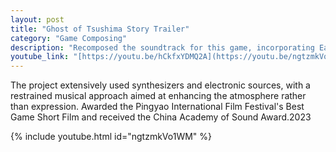 ```yaml
---
layout: post
title: "Ghost of Tsushima Story Trailer"
category: "Game Composing"
description: "Recomposed the soundtrack for this game, incorporating East Asian folk music composition ideas along with Western symphonic concepts."
youtube_link: "[https://youtu.be/hCkfxYDMQ2A](https://youtu.be/ngtzmkVo1WM)"
---
```

The project extensively used synthesizers and electronic sources, with a restrained musical approach aimed at enhancing the atmosphere rather than expression. Awarded the Pingyao International Film Festival's Best Game Short Film and received the China Academy of Sound Award.2023

{% include youtube.html id="ngtzmkVo1WM" %}
